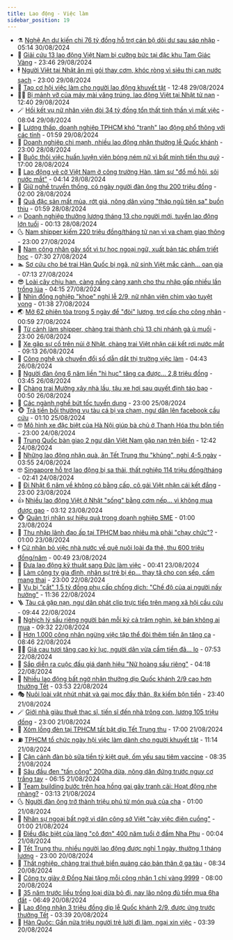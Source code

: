 ```yaml
---
title: Lao động - Việc làm
sidebar_position: 19
---
```


<!-- dantri-lao-dong-viec-lam:START -->
- ⚗️ [Nghệ An dự kiến chi 76 tỷ đồng hỗ trợ cán bộ dôi dư sau sáp nhập](https://dantri.com.vn/lao-dong-viec-lam/nghe-an-du-kien-chi-76-ty-dong-ho-tro-can-bo-doi-du-sau-sap-nhap-20240829155506017.htm) - 05:14 30/08/2024
- 🙉 [Giải cứu 13 lao động Việt Nam bị cưỡng bức tại đặc khu Tam Giác Vàng](https://dantri.com.vn/lao-dong-viec-lam/giai-cuu-13-lao-dong-viet-nam-bi-cuong-buc-tai-dac-khu-tam-giac-vang-20240829203305790.htm) - 23:46 29/08/2024
- 🕴 [Người Việt tại Nhật ăn mì gói thay cơm, khóc ròng vì siêu thị cạn nước sạch](https://dantri.com.vn/lao-dong-viec-lam/nguoi-viet-tai-nhat-an-mi-goi-thay-com-khoc-rong-vi-sieu-thi-can-nuoc-sach-20240828144617423.htm) - 23:00 29/08/2024
- 🧐 [Tạo cơ hội việc làm cho người lao động khuyết tật](https://dantri.com.vn/lao-dong-viec-lam/tao-co-hoi-viec-lam-cho-nguoi-lao-dong-khuyet-tat-20240829164608711.htm) - 12:48 29/08/2024
- 🧑‍💻 [Bị mảnh vỡ của máy mài văng trúng, lao động Việt tại Nhật tử nạn](https://dantri.com.vn/lao-dong-viec-lam/bi-manh-vo-cua-may-mai-vang-trung-lao-dong-viet-tai-nhat-tu-nan-20240828151941001.htm) - 12:40 29/08/2024
- 🪄 [Hồi kết vụ nữ nhân viên đòi 34 tỷ đồng tổn thất tinh thần vì mất việc](https://dantri.com.vn/lao-dong-viec-lam/hoi-ket-vu-nu-nhan-vien-doi-34-ty-dong-ton-that-tinh-than-vi-mat-viec-20240829122737288.htm) - 08:04 29/08/2024
- 🦣 [Lương thấp, doanh nghiệp TPHCM khó &quot;tranh&quot; lao động phổ thông với các tỉnh](https://dantri.com.vn/lao-dong-viec-lam/luong-thap-doanh-nghiep-tphcm-kho-tranh-lao-dong-pho-thong-voi-cac-tinh-20240828143938647.htm) - 01:59 29/08/2024
- 🎡 [Doanh nghiệp chi mạnh, nhiều lao động nhận thưởng lễ Quốc khánh](https://dantri.com.vn/lao-dong-viec-lam/doanh-nghiep-chi-manh-nhieu-lao-dong-nhan-thuong-le-quoc-khanh-20240828120256121.htm) - 23:00 28/08/2024
- 🦍 [Buộc thôi việc huấn luyện viên bóng ném nữ vì bất minh tiền thu quỹ](https://dantri.com.vn/lao-dong-viec-lam/buoc-thoi-viec-huan-luyen-vien-bong-nem-nu-vi-bat-minh-tien-thu-quy-20240828190524727.htm) - 17:00 28/08/2024
- 🫶 [Lao động vẽ cờ Việt Nam ở công trường Hàn, tâm sự &quot;đổ mồ hôi, sôi nước mắt&quot;](https://dantri.com.vn/lao-dong-viec-lam/lao-dong-ve-co-viet-nam-o-cong-truong-han-tam-su-do-mo-hoi-soi-nuoc-mat-20240827091323657.htm) - 04:14 28/08/2024
- 🥸 [Giữ nghề truyền thống, có ngày người đàn ông thu 200 triệu đồng](https://dantri.com.vn/lao-dong-viec-lam/giu-nghe-truyen-thong-co-ngay-nguoi-dan-ong-thu-200-trieu-dong-20240827231534260.htm) - 02:00 28/08/2024
- 🎡 [Quả đặc sản mất mùa, rớt giá, nông dân vùng &quot;thập ngũ tiên sa&quot; buồn thiu](https://dantri.com.vn/lao-dong-viec-lam/qua-dac-san-mat-mua-rot-gia-nong-dan-vung-thap-ngu-tien-sa-buon-thiu-20240827153313052.htm) - 01:59 28/08/2024
- 🔥 [Doanh nghiệp thưởng lương tháng 13 cho người mới, tuyển lao động lớn tuổi](https://dantri.com.vn/lao-dong-viec-lam/doanh-nghiep-thuong-luong-thang-13-cho-nguoi-moi-tuyen-lao-dong-lon-tuoi-20240827083737229.htm) - 00:13 28/08/2024
- 🌜 [Nam shipper kiếm 220 triệu đồng/tháng tử nạn vì va chạm giao thông](https://dantri.com.vn/lao-dong-viec-lam/nam-shipper-kiem-220-trieu-dongthang-tu-nan-vi-va-cham-giao-thong-20240827180746581.htm) - 23:00 27/08/2024
- 🤭 [Nam công nhân gây sốt vì tự học ngoại ngữ, xuất bản tác phẩm triết học](https://dantri.com.vn/lao-dong-viec-lam/nam-cong-nhan-gay-sot-vi-tu-hoc-ngoai-ngu-xuat-ban-tac-pham-triet-hoc-20240827120354979.htm) - 07:30 27/08/2024
- 🏊 [Sơ cứu cho bé trai Hàn Quốc bị ngã, nữ sinh Việt mắc cảnh... oan gia](https://dantri.com.vn/lao-dong-viec-lam/so-cuu-cho-be-trai-han-quoc-bi-nga-nu-sinh-viet-mac-canh-oan-gia-20240827133603682.htm) - 07:13 27/08/2024
- 😎 [Loài cây chịu hạn, càng nắng càng xanh cho thu nhập gấp nhiều lần trồng lúa](https://dantri.com.vn/lao-dong-viec-lam/loai-cay-chiu-han-cang-nang-cang-xanh-cho-thu-nhap-gap-nhieu-lan-trong-lua-20240826070224359.htm) - 04:15 27/08/2024
- 🤖 [Nhìn đồng nghiệp &quot;khoe&quot; nghỉ lễ 2/9, nữ nhân viên chìm vào tuyệt vọng](https://dantri.com.vn/lao-dong-viec-lam/nhin-dong-nghiep-khoe-nghi-le-29-nu-nhan-vien-chim-vao-tuyet-vong-20240827070813127.htm) - 01:38 27/08/2024
- 🌏 [Mở 62 phiên tòa trong 5 ngày để &quot;đòi&quot; lương, trợ cấp cho công nhân](https://dantri.com.vn/lao-dong-viec-lam/mo-62-phien-toa-trong-5-ngay-de-doi-luong-tro-cap-cho-cong-nhan-20240826160954543.htm) - 00:59 27/08/2024
- 🦏 [Từ cảnh làm shipper, chàng trai thành chủ 13 chi nhánh gà ủ muối](https://dantri.com.vn/lao-dong-viec-lam/tu-canh-lam-shipper-chang-trai-thanh-chu-13-chi-nhanh-ga-u-muoi-20240826114143584.htm) - 23:00 26/08/2024
- 🤔 [Xe gặp sự cố trên núi ở Nhật, chàng trai Việt nhận cái kết rơi nước mắt](https://dantri.com.vn/lao-dong-viec-lam/xe-gap-su-co-tren-nui-o-nhat-chang-trai-viet-nhan-cai-ket-roi-nuoc-mat-20240826155650106.htm) - 09:13 26/08/2024
- 🌮 [Công nghệ và chuyển đổi số dẫn dắt thị trường việc làm](https://dantri.com.vn/lao-dong-viec-lam/cong-nghe-va-chuyen-doi-so-dan-dat-thi-truong-viec-lam-20240824180050994.htm) - 04:43 26/08/2024
- 💪 [Người đàn ông 6 năm liền &quot;hì hục&quot; tăng ca được... 2,8 triệu đồng](https://dantri.com.vn/lao-dong-viec-lam/nguoi-dan-ong-6-nam-lien-hi-huc-tang-ca-duoc-28-trieu-dong-20240825130546083.htm) - 03:45 26/08/2024
- 💪 [Chàng trai Mường xây nhà lầu, tậu xe hơi sau quyết định táo bạo](https://dantri.com.vn/lao-dong-viec-lam/chang-trai-muong-xay-nha-lau-tau-xe-hoi-sau-quyet-dinh-tao-bao-20240825171143999.htm) - 00:50 26/08/2024
- 🦒 [Các ngành nghề bứt tốc tuyển dụng](https://dantri.com.vn/lao-dong-viec-lam/cac-nganh-nghe-but-toc-tuyen-dung-20240825172345191.htm) - 23:00 25/08/2024
- 🐵 [Trả tiền bồi thường vụ tàu cá bị va chạm, ngư dân lên facebook cầu cứu](https://dantri.com.vn/lao-dong-viec-lam/tra-tien-boi-thuong-vu-tau-ca-bi-va-cham-ngu-dan-len-facebook-cau-cuu-20240824161856861.htm) - 01:10 25/08/2024
- 🤓 [Mô hình xe đặc biệt của Hà Nội giúp bà chủ ở Thanh Hóa thu bộn tiền](https://dantri.com.vn/lao-dong-viec-lam/mo-hinh-xe-dac-biet-cua-ha-noi-giup-ba-chu-o-thanh-hoa-thu-bon-tien-20240824162842265.htm) - 23:00 24/08/2024
- 🧐 [Trung Quốc bàn giao 2 ngư dân Việt Nam gặp nạn trên biển](https://dantri.com.vn/lao-dong-viec-lam/trung-quoc-ban-giao-2-ngu-dan-viet-nam-gap-nan-tren-bien-20240824151926443.htm) - 12:42 24/08/2024
- 💪 [Những lao động nhận quà, ăn Tết Trung thu &quot;khủng&quot;, nghỉ 4-5 ngày](https://dantri.com.vn/lao-dong-viec-lam/nhung-lao-dong-nhan-qua-an-tet-trung-thu-khung-nghi-4-5-ngay-20240824101627155.htm) - 03:55 24/08/2024
- 🤓 [Singapore hỗ trợ lao động bị sa thải, thất nghiệp 114 triệu đồng/tháng](https://dantri.com.vn/lao-dong-viec-lam/singapore-ho-tro-lao-dong-bi-sa-thai-that-nghiep-114-trieu-dongthang-20240823130654224.htm) - 02:41 24/08/2024
- 💯 [Đi Nhật 6 năm về không có bằng cấp, cô gái Việt nhận cái kết đắng](https://dantri.com.vn/lao-dong-viec-lam/di-nhat-6-nam-ve-khong-co-bang-cap-co-gai-viet-nhan-cai-ket-dang-20240823172400284.htm) - 23:00 23/08/2024
- 👍 [Nhiều lao động Việt ở Nhật &quot;sống&quot; bằng cơm nếp… vì không mua được gạo](https://dantri.com.vn/lao-dong-viec-lam/nhieu-lao-dong-viet-o-nhat-song-bang-com-nep-vi-khong-mua-duoc-gao-20240823092659788.htm) - 03:12 23/08/2024
- 🐵 [Quản trị nhân sự hiệu quả trong doanh nghiệp SME](https://dantri.com.vn/lao-dong-viec-lam/quan-tri-nhan-su-hieu-qua-trong-doanh-nghiep-sme-20240822192146762.htm) - 01:00 23/08/2024
- 💂 [Thu nhập lãnh đạo ấp tại TPHCM bao nhiêu mà phải &quot;chạy chức&quot;?](https://dantri.com.vn/lao-dong-viec-lam/thu-nhap-lanh-dao-ap-tai-tphcm-bao-nhieu-ma-phai-chay-chuc-20240822105558669.htm) - 01:00 23/08/2024
- 🕴 [Cử nhân bỏ việc nhà nước về quê nuôi loài đa thê, thu 600 triệu đồng/năm](https://dantri.com.vn/lao-dong-viec-lam/cu-nhan-bo-viec-nha-nuoc-ve-que-nuoi-loai-da-the-thu-600-trieu-dongnam-20240822172136620.htm) - 00:49 23/08/2024
- 👀 [Đưa lao động kỹ thuật sang Đức làm việc](https://dantri.com.vn/lao-dong-viec-lam/dua-lao-dong-ky-thuat-sang-duc-lam-viec-20240823060649875.htm) - 00:41 23/08/2024
- 🦄 [Làm công ty gia đình, nhân sự trẻ bị ép… thay tã cho con sếp, cấm mang thai](https://dantri.com.vn/lao-dong-viec-lam/lam-cong-ty-gia-dinh-nhan-su-tre-bi-ep-thay-ta-cho-con-sep-cam-mang-thai-20240822121809101.htm) - 23:00 22/08/2024
- 🔭 [Vụ bị &quot;cắt&quot; 1,5 tỷ đồng phụ cấp chống dịch: &quot;Chế độ của ai người nấy hưởng&quot;](https://dantri.com.vn/lao-dong-viec-lam/vu-bi-cat-15-ty-dong-phu-cap-chong-dich-che-do-cua-ai-nguoi-nay-huong-20240822181144931.htm) - 11:36 22/08/2024
- 🪜 [Tàu cá gặp nạn, ngư dân phát clip trực tiếp trên mạng xã hội cầu cứu](https://dantri.com.vn/lao-dong-viec-lam/tau-ca-gap-nan-ngu-dan-phat-clip-truc-tiep-tren-mang-xa-hoi-cau-cuu-20240822151155187.htm) - 09:44 22/08/2024
- 🌊 [Nghịch lý sầu riêng người bán mỗi ký cả trăm nghìn, kẻ bán không ai mua](https://dantri.com.vn/lao-dong-viec-lam/nghich-ly-sau-rieng-nguoi-ban-moi-ky-ca-tram-nghin-ke-ban-khong-ai-mua-20240822141645589.htm) - 09:32 22/08/2024
- 💯 [Hơn 1.000 công nhân ngừng việc tập thể đòi thêm tiền ăn tăng ca](https://dantri.com.vn/lao-dong-viec-lam/hon-1000-cong-nhan-ngung-viec-tap-the-doi-them-tien-an-tang-ca-20240822151540249.htm) - 08:46 22/08/2024
- 👨‍🏫 [Giá cau tươi tăng cao kỷ lục, người dân vừa cầm tiền đã... lo](https://dantri.com.vn/lao-dong-viec-lam/gia-cau-tuoi-tang-cao-ky-luc-nguoi-dan-vua-cam-tien-da-lo-20240406164801599.htm) - 07:53 22/08/2024
- 🙉 [Sắp diễn ra cuộc đấu giá danh hiệu &quot;Nữ hoàng sầu riêng&quot;](https://dantri.com.vn/lao-dong-viec-lam/sap-dien-ra-cuoc-dau-gia-danh-hieu-nu-hoang-sau-rieng-20240822105928504.htm) - 04:18 22/08/2024
- 🦄 [Nhiều lao động bất ngờ nhận thưởng dịp Quốc khánh 2/9 cao hơn thưởng Tết](https://dantri.com.vn/lao-dong-viec-lam/nhieu-lao-dong-bat-ngo-nhan-thuong-dip-quoc-khanh-29-cao-hon-thuong-tet-20240822103504679.htm) - 03:53 22/08/2024
- 🎭 [Nuôi loài vật nhút nhát và gai mọc đầy thân, 8x kiếm bộn tiền](https://dantri.com.vn/lao-dong-viec-lam/nuoi-loai-vat-nhut-nhat-va-gai-moc-day-than-8x-kiem-bon-tien-20240821170331596.htm) - 23:40 21/08/2024
- 🪄 [Giới nhà giàu thuê thạc sĩ, tiến sĩ đến nhà trông con, lương 105 triệu đồng](https://dantri.com.vn/lao-dong-viec-lam/gioi-nha-giau-thue-thac-si-tien-si-den-nha-trong-con-luong-105-trieu-dong-20240818161812230.htm) - 23:00 21/08/2024
- 🌁 [Xóm lồng đèn tại TPHCM tất bật dịp Tết Trung thu](https://dantri.com.vn/lao-dong-viec-lam/xom-long-den-tai-tphcm-tat-bat-dip-tet-trung-thu-20240821160030535.htm) - 17:00 21/08/2024
- ⛽️ [TPHCM tổ chức ngày hội việc làm dành cho người khuyết tật](https://dantri.com.vn/lao-dong-viec-lam/tphcm-to-chuc-ngay-hoi-viec-lam-danh-cho-nguoi-khuyet-tat-20240821172149002.htm) - 11:14 21/08/2024
- 🤩 [Cận cảnh đàn bò sữa tiền tỷ kiệt quệ, ốm yếu sau tiêm vaccine](https://dantri.com.vn/lao-dong-viec-lam/can-canh-dan-bo-sua-tien-ty-kiet-que-om-yeu-sau-tiem-vaccine-20240821114413275.htm) - 08:35 21/08/2024
- 🌝 [Sâu đầu đen &quot;tấn công&quot; 200ha dừa, nông dân đứng trước nguy cơ trắng tay](https://dantri.com.vn/lao-dong-viec-lam/sau-dau-den-tan-cong-200ha-dua-nong-dan-dung-truoc-nguy-co-trang-tay-20240820212932457.htm) - 06:15 21/08/2024
- 🤗 [Team building bước trên hoa hồng gai gây tranh cãi: Hoạt động nhẹ nhàng?](https://dantri.com.vn/lao-dong-viec-lam/team-building-buoc-tren-hoa-hong-gai-gay-tranh-cai-hoat-dong-nhe-nhang-20240821074900679.htm) - 03:13 21/08/2024
- 🌜 [Người đàn ông trở thành triệu phú từ món quà của cha](https://dantri.com.vn/lao-dong-viec-lam/nguoi-dan-ong-tro-thanh-trieu-phu-tu-mon-qua-cua-cha-20240820172426934.htm) - 01:00 21/08/2024
- 👀 [Nhân sự ngoại bất ngờ vì dân công sở Việt &quot;cày việc điên cuồng&quot;](https://dantri.com.vn/lao-dong-viec-lam/nhan-su-ngoai-bat-ngo-vi-dan-cong-so-viet-cay-viec-dien-cuong-20240819132709776.htm) - 01:00 21/08/2024
- 🫣 [Điều đặc biệt của làng &quot;cô đơn&quot; 400 năm tuổi ở đầm Nha Phu](https://dantri.com.vn/lao-dong-viec-lam/dieu-dac-biet-cua-lang-co-don-400-nam-tuoi-o-dam-nha-phu-20240820114902486.htm) - 00:04 21/08/2024
- 🧠 [Tết Trung thu, nhiều người lao động được nghỉ 1 ngày, thưởng 1 tháng lương](https://dantri.com.vn/lao-dong-viec-lam/tet-trung-thu-nhieu-nguoi-lao-dong-duoc-nghi-1-ngay-thuong-1-thang-luong-20240820105543573.htm) - 23:00 20/08/2024
- 🎊 [Thất nghiệp, chàng trai thuê biển quảng cáo bản thân ở ga tàu](https://dantri.com.vn/lao-dong-viec-lam/that-nghiep-chang-trai-thue-bien-quang-cao-ban-than-o-ga-tau-20240820125249961.htm) - 08:34 20/08/2024
- 🧰 [Công ty giày ở Đồng Nai tặng mỗi công nhân 1 chỉ vàng 9999](https://dantri.com.vn/lao-dong-viec-lam/cong-ty-giay-o-dong-nai-tang-moi-cong-nhan-1-chi-vang-9999-20240820145544168.htm) - 08:00 20/08/2024
- 🐘 [35 năm trước liều trồng loại dừa bỏ đi, nay lão nông đủ tiền mua 6ha đất](https://dantri.com.vn/lao-dong-viec-lam/35-nam-truoc-lieu-trong-loai-dua-bo-di-nay-lao-nong-du-tien-mua-6ha-dat-20240819175902776.htm) - 06:49 20/08/2024
- 🥳 [Lao động nhận 3 triệu đồng dịp lễ Quốc khánh 2/9, được ứng trước thưởng Tết](https://dantri.com.vn/lao-dong-viec-lam/lao-dong-nhan-3-trieu-dong-dip-le-quoc-khanh-29-duoc-ung-truoc-thuong-tet-20240820095719234.htm) - 03:39 20/08/2024
- 🐎 [Hàn Quốc: Gần nửa triệu người trẻ lười đi làm, ngại xin việc](https://dantri.com.vn/lao-dong-viec-lam/han-quoc-gan-nua-trieu-nguoi-tre-luoi-di-lam-ngai-xin-viec-20240819141029271.htm) - 03:39 20/08/2024<!-- dantri-lao-dong-viec-lam:END -->
